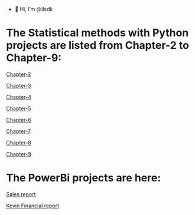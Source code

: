 - 👋 Hi, I’m @ilsdk
# The Statistical methods with Python projects are listed from Chapter-2 to Chapter-9:

[Chapter-2](https://github.com/ilsdk/Chapter-2.git)

[Chapter-3](https://github.com/ilsdk/Chapter-3.git)

[Chapter-4](https://github.com/ilsdk/Chapter-4.git)

[Chapter-5](https://github.com/ilsdk/Chapter-5.git)

[Chapter-6](https://github.com/ilsdk/Chapter-6)

[Chapter-7](https://github.com/ilsdk/Chapter-7)

[Chapter-8](https://github.com/ilsdk/Chapter-8)

[Chapter-9](https://github.com/ilsdk/Chapter-9)

# The PowerBi projects are here:
[Sales report ](https://github.com/ilsdk/PowerBi/blob/main/Sales%20report.pbix)

[Kevin Financial report](https://github.com/ilsdk/PowerBi/blob/main/Kevin%20Fin.pbix)
 


<!---
ilsdk/ilsdk is a ✨ special ✨ repository because its `README.md` (this file) appears on your GitHub profile.
You can click the Preview link to take a look at your changes.
--->
